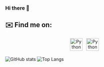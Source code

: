 ### Hi there 👋

<!--


- 🔭 I’m currently working on ...
- 🌱 I’m currently learning ...
- 👯 I’m looking to collaborate on ...
- 🤔 I’m looking for help with ...
- 💬 Ask me about ...
- 📫 How to reach me: ...
- ⚡ Fun fact: ...

-->
## ✉️ Find me on:


<p align="center">
 <a href="[https://linkedin.com/in/charalambosioannou](https://www.linkedin.com/in/chaim-brown/)" target="_blank" rel="noopener noreferrer"> <img src="https://cdn.jsdelivr.net/npm/simple-icons@v3/icons/linkedin.svg" alt="Python" height="40" style="vertical-align:top; margin:4px"></a>
 <a href="mailto:chaimbrown2@yahoo.com"> <img src="https://cdn.jsdelivr.net/npm/simple-icons@v3/icons/gmail.svg" alt="Python"  color="green" height="40" style="vertical-align:top; margin:4px"></a>
</p>


![GitHub stats](https://github-readme-stats.vercel.app/api?username=charliebrown1221&show_icons=true&theme=chartreuse-dark)
![Top Langs](https://github-readme-stats.vercel.app/api/top-langs/?username=charliebrown1221&theme=chartreuse-dark)
